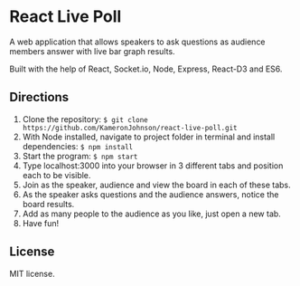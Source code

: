 React Live Poll
======

A web application that allows speakers to ask questions as audience members answer with live bar graph results. 

Built with the help of React, Socket.io, Node, Express, React-D3 and ES6.

Directions
---------

1. Clone the repository: `$ git clone https://github.com/KameronJohnson/react-live-poll.git`
2. With Node installed, navigate to project folder in terminal and install dependencies: `$ npm install`
3. Start the program: `$ npm start`
4. Type localhost:3000 into your browser in 3 different tabs and position each to be visible.
5. Join as the speaker, audience and view the board in each of these tabs.
6. As the speaker asks questions and the audience answers, notice the board results.
7. Add as many people to the audience as you like, just open a new tab.
8. Have fun!


License
-------

MIT license.